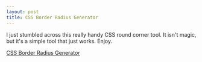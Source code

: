 ```yaml
---
layout: post
title: CSS Border Radius Generator
---
```


I just stumbled across this really handy CSS round corner tool. It isn't magic, but it's a simple tool that just works. Enjoy. 
<a href='http://border-radius.com/'>CSS Border Radius Generator</a>